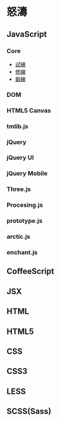 # 怒濤


## JavaScript

### Core
- [試練](javascript/shiren/index.md)
- [修練](javascript/syuuren/index.md)
- [鍛練](javascript/tanren/index.md)

### DOM

### HTML5 Canvas

### tmlib.js


### jQuery


### jQuery UI


### jQuery Mobile


### Three.js


### Procesing.js


### prototype.js


### arctic.js


### enchant.js


## CoffeeScript


## JSX


## HTML


## HTML5


## CSS


## CSS3


## LESS


## SCSS(Sass)







